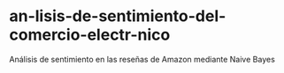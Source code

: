 # an-lisis-de-sentimiento-del-comercio-electr-nico
Análisis de sentimiento en las reseñas de Amazon mediante Naive Bayes

